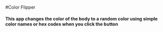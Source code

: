 #Color Flipper 
#### This app changes the color of the body to a random color using simple color names or hex codes when you click the button